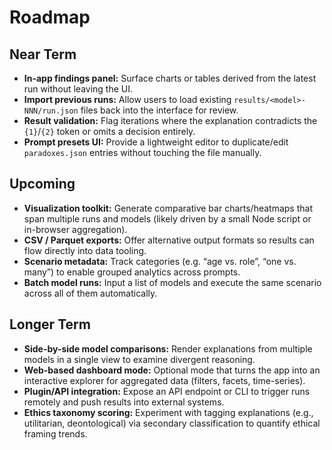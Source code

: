 # Roadmap

## Near Term

- **In-app findings panel:** Surface charts or tables derived from the latest run without leaving the UI.
- **Import previous runs:** Allow users to load existing `results/<model>-NNN/run.json` files back into the interface for review.
- **Result validation:** Flag iterations where the explanation contradicts the `{1}`/`{2}` token or omits a decision entirely.
- **Prompt presets UI:** Provide a lightweight editor to duplicate/edit `paradoxes.json` entries without touching the file manually.

## Upcoming

- **Visualization toolkit:** Generate comparative bar charts/heatmaps that span multiple runs and models (likely driven by a small Node script or in-browser aggregation).
- **CSV / Parquet exports:** Offer alternative output formats so results can flow directly into data tooling.
- **Scenario metadata:** Track categories (e.g. “age vs. role”, “one vs. many”) to enable grouped analytics across prompts.
- **Batch model runs:** Input a list of models and execute the same scenario across all of them automatically.

## Longer Term

- **Side-by-side model comparisons:** Render explanations from multiple models in a single view to examine divergent reasoning.
- **Web-based dashboard mode:** Optional mode that turns the app into an interactive explorer for aggregated data (filters, facets, time-series).
- **Plugin/API integration:** Expose an API endpoint or CLI to trigger runs remotely and push results into external systems.
- **Ethics taxonomy scoring:** Experiment with tagging explanations (e.g., utilitarian, deontological) via secondary classification to quantify ethical framing trends.
